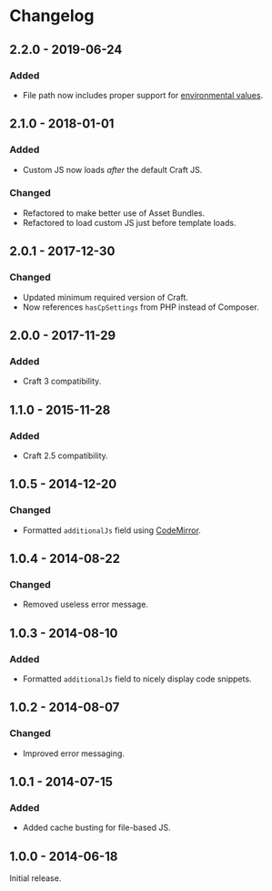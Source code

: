# Changelog

## 2.2.0 - 2019-06-24

### Added
- File path now includes proper support for [environmental values](https://docs.craftcms.com/v3/config/environments.html).

## 2.1.0 - 2018-01-01

### Added
- Custom JS now loads _after_ the default Craft JS.

### Changed
- Refactored to make better use of Asset Bundles.
- Refactored to load custom JS just before template loads.

## 2.0.1 - 2017-12-30

### Changed
- Updated minimum required version of Craft.
- Now references `hasCpSettings` from PHP instead of Composer.

## 2.0.0 - 2017-11-29

### Added
- Craft 3 compatibility.

## 1.1.0 - 2015-11-28

### Added
- Craft 2.5 compatibility.

## 1.0.5 - 2014-12-20

### Changed
- Formatted `additionalJs` field using [CodeMirror](http://codemirror.net/).

## 1.0.4 - 2014-08-22

### Changed
- Removed useless error message.

## 1.0.3 - 2014-08-10

### Added
- Formatted `additionalJs` field to nicely display code snippets.

## 1.0.2 - 2014-08-07

### Changed
- Improved error messaging.

## 1.0.1 - 2014-07-15

### Added
- Added cache busting for file-based JS.

## 1.0.0 - 2014-06-18

Initial release.

